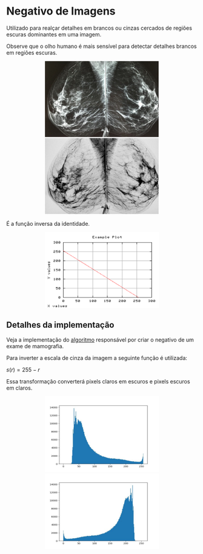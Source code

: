 # Negativo de Imagens

Utilizado para realçar detalhes em brancos ou cinzas cercados de regiões escuras dominantes em uma imagem.

Observe que o olho humano é mais sensível para detectar detalhes brancos em regiões escuras.

<p align="center">
    <img src="./readmeImg/mamografia.jpg" width="300px" height="200px">
    <img src="./readmeImg/mamografia_output.jpg" width="300px" height="200px">
</p>

É a função inversa da identidade.

<p align="center">
    <img src="./readmeImg/func.jpg" width="300px" height="200px">
</p>


## Detalhes da implementação

Veja a implementação do [algoritmo](negativo.py) responsável por criar o negativo de um exame de mamografia.

Para inverter a escala de cinza da imagem a seguinte função é utilizada:

$s(r) = 255 - r$

Essa transformação converterá pixels claros em escuros e pixels escuros em claros.

<p align="center">
    <img src="./readmeImg/hist_mamografia_input.jpg" width="300px" height="200px">
    <img src="./readmeImg/hist_mamografia_output.jpg" width="300px" height="200px">
</p>
